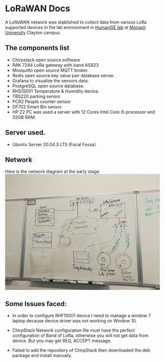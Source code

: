 # LoRaWAN Docs

A LoRaWAN network was stablished to collect data from various LoRa supported devices in the lab environment in [HumaniSE lab](https://www.monash.edu/it/humanise-lab) at [Monash University](https://www.monash.edu) Clayton campus.

## The components list
- Chirpstack open source software
- RAK 7244 LoRa gateway with band AS923
- Mosquitto open source MQTT broker.
- Redis open source key value pair database server.
- Grafana to visualize the sensors data.
- PostgreSQL open source database.
- RHS1S001 Temperature & Humidity device.
- TBS220 parking sensor
- PCR2 People counter sensor
- DF702 Smart Bin sensor.
- HP Z2 PC was used a server with 12 Cores Intel Core i5 processor and 32GB RAM.

## Server used.
- Ubuntu Server 20.04.3 LTS (Focal Fossa)

## Network
Here is the network diagram at the early stage.
![plot](./network-diagram/whiteboard/network-20220928-142047.jpg)

## Some Issues faced:
- In order to configure RHF1S001 device I need to manage a window 7 laptop decause device driver was not working on Window 10.

- ChirpStack Network configuration file must have the perfect configuration of Band of LoRa, otherwise you will not get data from device. But you may get REQ, ACCEPT message.

- Failed to add the repository of ChirpStack then downloaded the deb package and install manually.